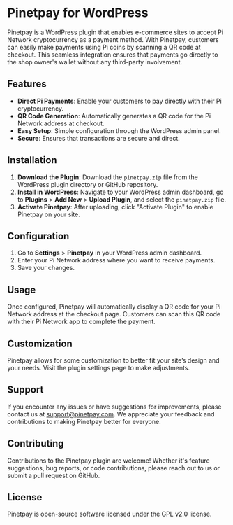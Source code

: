 # Pinetpay for WordPress

Pinetpay is a WordPress plugin that enables e-commerce sites to accept Pi Network cryptocurrency as a payment method. With Pinetpay, customers can easily make payments using Pi coins by scanning a QR code at checkout. This seamless integration ensures that payments go directly to the shop owner's wallet without any third-party involvement.

## Features

- **Direct Pi Payments**: Enable your customers to pay directly with their Pi cryptocurrency.
- **QR Code Generation**: Automatically generates a QR code for the Pi Network address at checkout.
- **Easy Setup**: Simple configuration through the WordPress admin panel.
- **Secure**: Ensures that transactions are secure and direct.

## Installation

1. **Download the Plugin**: Download the `pinetpay.zip` file from the WordPress plugin directory or GitHub repository.
2. **Install in WordPress**: Navigate to your WordPress admin dashboard, go to **Plugins** > **Add New** > **Upload Plugin**, and select the `pinetpay.zip` file.
3. **Activate Pinetpay**: After uploading, click "Activate Plugin" to enable Pinetpay on your site.

## Configuration

1. Go to **Settings** > **Pinetpay** in your WordPress admin dashboard.
2. Enter your Pi Network address where you want to receive payments.
3. Save your changes.

## Usage

Once configured, Pinetpay will automatically display a QR code for your Pi Network address at the checkout page. Customers can scan this QR code with their Pi Network app to complete the payment.

## Customization

Pinetpay allows for some customization to better fit your site’s design and your needs. Visit the plugin settings page to make adjustments.

## Support

If you encounter any issues or have suggestions for improvements, please contact us at [support@pinetpay.com](mailto:support@pinetpay.com). We appreciate your feedback and contributions to making Pinetpay better for everyone.

## Contributing

Contributions to the Pinetpay plugin are welcome! Whether it's feature suggestions, bug reports, or code contributions, please reach out to us or submit a pull request on GitHub.

## License

Pinetpay is open-source software licensed under the GPL v2.0 license.
